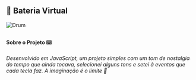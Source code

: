 ## 🥁 Bateria Virtual
![Drum](https://media.discordapp.net/attachments/875952964903268372/883109832079573012/unknown.png)
##
#### Sobre o Projeto ⌨️
###### Desenvolvido em JavaScript, um projeto simples com um tom de nostalgia do tempo que ainda tocava, selecionei alguns tons e setei à eventos que cada tecla faz. A imaginação é o limite 🚀
